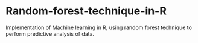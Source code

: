 # Random-forest-technique-in-R
Implementation of Machine learning in R, using random forest technique to perform predictive analysis of data.

